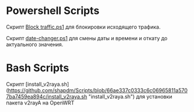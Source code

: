 # Powershell Scripts

Скрипт [Block traffic.ps1](https://github.com/shapdm/Scripts/blob/824b4fe2dcf19140ed4be2947484e7acdaae868b/Block%20traffic.ps1 "Block traffic.ps1") для блокировки исходящего трафика.

Скрипт [date-changer.ps1](https://github.com/shapdm/Scripts/blob/824b4fe2dcf19140ed4be2947484e7acdaae868b/date-changer.ps1 "date-changer.ps1") для смены даты и времени и откату до актуального значения.

# Bash Scripts

Скрипт [install_v2raya.sh] (https://github.com/shapdm/Scripts/blob/66ae337c0333c6c06965811a5707ba7459ea894c/install_v2raya.sh "install_v2raya.sh") для установки пакета v2rayA на OpenWRT
